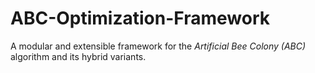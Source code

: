 # ABC-Optimization-Framework
A modular and extensible framework for the *Artificial Bee Colony (ABC)* algorithm and its hybrid variants.
